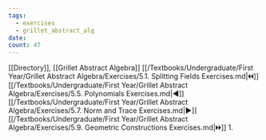```yaml
---
tags:
  - exercises
  - grillet_abstract_alg
date:
count: 47
---
```

[[Directory]], [[Grillet Abstract Algebra]]
[[/Textbooks/Undergraduate/First Year/Grillet Abstract Algebra/Exercises/5.1. Splitting Fields Exercises.md|🞀🞀]] [[/Textbooks/Undergraduate/First Year/Grillet Abstract Algebra/Exercises/5.5. Polynomials Exercises.md|◀]] [[/Textbooks/Undergraduate/First Year/Grillet Abstract Algebra/Exercises/5.7. Norm and Trace Exercises.md|▶]] [[/Textbooks/Undergraduate/First Year/Grillet Abstract Algebra/Exercises/5.9. Geometric Constructions Exercises.md|🞂🞂]]
1. 